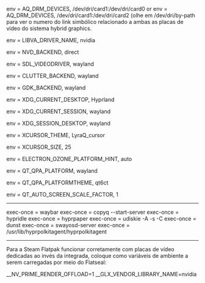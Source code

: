 env = AQ_DRM_DEVICES, /dev/dri/card1:/dev/dri/card0 or env = AQ_DRM_DEVICES, /dev/dri/card1:/dev/dri/card2 (olhe em /dev/dri/by-path para ver o numero do link simbólico relacionado a ambas as placas de vídeo do sistema hybrid graphics.

env = LIBVA_DRIVER_NAME, nvidia

env = NVD_BACKEND, direct

env = SDL_VIDEODRIVER, wayland

env = CLUTTER_BACKEND, wayland

env = GDK_BACKEND, wayland

env = XDG_CURRENT_DESKTOP, Hyprland

env = XDG_CURRENT_SESSION, wayland

env = XDG_SESSION_DESKTOP, wayland

env = XCURSOR_THEME, LyraQ_cursor

env = XCURSOR_SIZE, 25

env = ELECTRON_OZONE_PLATFORM_HINT, auto

env = QT_QPA_PLATFORM, wayland

env = QT_QPA_PLATFORMTHEME, qt6ct

env = QT_AUTO_SCREEN_SCALE_FACTOR, 1

------------------------------------------------------------------------------------------

exec-once = waybar
exec-once = copyq --start-server
exec-once = hypridle
exec-once = hyprpaper
exec-once = udiskie -A -s -C
exec-once = dunst
exec-once = swayosd-server
exec-once = /usr/lib/hyprpolkitagent/hyprpolkitagent

------------------------------------------------------------------------------------------

Para a Steam Flatpak funcionar corretamente com placas de vídeo dedicadas ao invés da integrada, coloque como variáveis de ambiente a serem carregadas por meio do Flatseal:

__NV_PRIME_RENDER_OFFLOAD=1
__GLX_VENDOR_LIBRARY_NAME=nvidia
